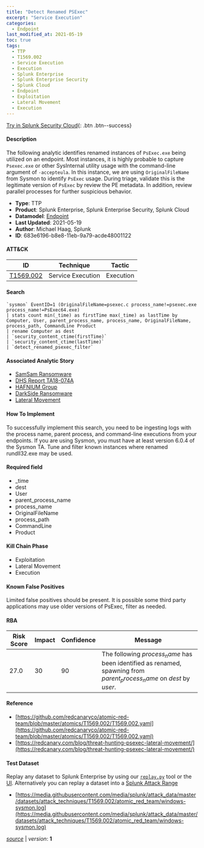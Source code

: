 ```yaml
---
title: "Detect Renamed PSExec"
excerpt: "Service Execution"
categories:
  - Endpoint
last_modified_at: 2021-05-19
toc: true
tags:
  - TTP
  - T1569.002
  - Service Execution
  - Execution
  - Splunk Enterprise
  - Splunk Enterprise Security
  - Splunk Cloud
  - Endpoint
  - Exploitation
  - Lateral Movement
  - Execution
---
```




[Try in Splunk Security Cloud](https://www.splunk.com/en_us/cyber-security.html){: .btn .btn--success}

#### Description

The following analytic identifies renamed instances of `PsExec.exe` being utilized on an endpoint. Most instances, it is highly probable to capture `Psexec.exe` or other SysInternal utility usage with the command-line argument of `-accepteula`. In this instance, we are using `OriginalFileName` from Sysmon to identify `PsExec` usage. During triage, validate this is the legitimate version of `PsExec` by review the PE metadata. In addition, review parallel processes for further suspicious behavior.

- **Type**: TTP
- **Product**: Splunk Enterprise, Splunk Enterprise Security, Splunk Cloud
- **Datamodel**: [Endpoint](https://docs.splunk.com/Documentation/CIM/latest/User/Endpoint)
- **Last Updated**: 2021-05-19
- **Author**: Michael Haag, Splunk
- **ID**: 683e6196-b8e8-11eb-9a79-acde48001122


#### ATT&CK

| ID          | Technique   | Tactic       |
| ----------- | ----------- |--------------|
| [T1569.002](https://attack.mitre.org/techniques/T1569/002/) | Service Execution | Execution |


#### Search

```
`sysmon` EventID=1 (OriginalFileName=psexec.c process_name!=psexec.exe process_name!=PsExec64.exe) 
| stats count min(_time) as firstTime max(_time) as lastTime by Computer, User, parent_process_name, process_name, OriginalFileName, process_path, CommandLine Product 
| rename Computer as dest 
| `security_content_ctime(firstTime)` 
| `security_content_ctime(lastTime)` 
| `detect_renamed_psexec_filter`
```

#### Associated Analytic Story
* [SamSam Ransomware](/stories/samsam_ransomware)
* [DHS Report TA18-074A](/stories/dhs_report_ta18-074a)
* [HAFNIUM Group](/stories/hafnium_group)
* [DarkSide Ransomware](/stories/darkside_ransomware)
* [Lateral Movement](/stories/lateral_movement)


#### How To Implement
To successfully implement this search, you need to be ingesting logs with the process name, parent process, and command-line executions from your endpoints. If you are using Sysmon, you must have at least version 6.0.4 of the Sysmon TA. Tune and filter known instances where renamed rundll32.exe may be used.

#### Required field
* _time
* dest
* User
* parent_process_name
* process_name
* OriginalFileName
* process_path
* CommandLine
* Product


#### Kill Chain Phase
* Exploitation
* Lateral Movement
* Execution


#### Known False Positives
Limited false positives should be present. It is possible some third party applications may use older versions of PsExec, filter as needed.



#### RBA

| Risk Score  | Impact      | Confidence   | Message      |
| ----------- | ----------- |--------------|--------------|
| 27.0 | 30 | 90 | The following $process_name$ has been identified as renamed, spawning from $parent_process_name$ on $dest$ by $user$. |



#### Reference

* [https://github.com/redcanaryco/atomic-red-team/blob/master/atomics/T1569.002/T1569.002.yaml](https://github.com/redcanaryco/atomic-red-team/blob/master/atomics/T1569.002/T1569.002.yaml)
* [https://redcanary.com/blog/threat-hunting-psexec-lateral-movement/](https://redcanary.com/blog/threat-hunting-psexec-lateral-movement/)



#### Test Dataset
Replay any dataset to Splunk Enterprise by using our [`replay.py`](https://github.com/splunk/attack_data#using-replaypy) tool or the [UI](https://github.com/splunk/attack_data#using-ui).
Alternatively you can replay a dataset into a [Splunk Attack Range](https://github.com/splunk/attack_range#replay-dumps-into-attack-range-splunk-server)

* [https://media.githubusercontent.com/media/splunk/attack_data/master/datasets/attack_techniques/T1569.002/atomic_red_team/windows-sysmon.log](https://media.githubusercontent.com/media/splunk/attack_data/master/datasets/attack_techniques/T1569.002/atomic_red_team/windows-sysmon.log)



[*source*](https://github.com/splunk/security_content/tree/develop/detections/endpoint/detect_renamed_psexec.yml) \| *version*: **1**